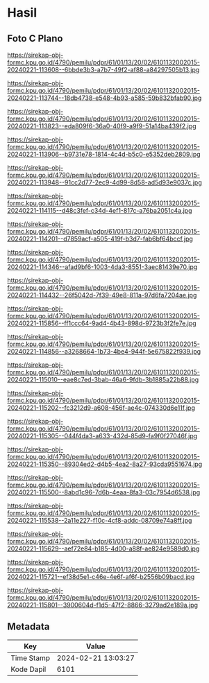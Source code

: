 # Hasil

## Foto C Plano

https://sirekap-obj-formc.kpu.go.id/4790/pemilu/pdpr/61/01/13/20/02/6101132002015-20240221-113608--6bbde3b3-a7b7-49f2-af88-a84297505b13.jpg

https://sirekap-obj-formc.kpu.go.id/4790/pemilu/pdpr/61/01/13/20/02/6101132002015-20240221-113744--18db4738-e548-4b93-a585-59b832bfab90.jpg

https://sirekap-obj-formc.kpu.go.id/4790/pemilu/pdpr/61/01/13/20/02/6101132002015-20240221-113823--eda809f6-36a0-40f9-a9f9-51a14ba439f2.jpg

https://sirekap-obj-formc.kpu.go.id/4790/pemilu/pdpr/61/01/13/20/02/6101132002015-20240221-113906--b9731e78-1814-4c4d-b5c0-e5352deb2809.jpg

https://sirekap-obj-formc.kpu.go.id/4790/pemilu/pdpr/61/01/13/20/02/6101132002015-20240221-113948--91cc2d77-2ec9-4d99-8d58-ad5d93e9037c.jpg

https://sirekap-obj-formc.kpu.go.id/4790/pemilu/pdpr/61/01/13/20/02/6101132002015-20240221-114115--d48c3fef-c34d-4ef1-817c-a76ba2051c4a.jpg

https://sirekap-obj-formc.kpu.go.id/4790/pemilu/pdpr/61/01/13/20/02/6101132002015-20240221-114201--d7859acf-a505-419f-b3d7-fab6bf64bccf.jpg

https://sirekap-obj-formc.kpu.go.id/4790/pemilu/pdpr/61/01/13/20/02/6101132002015-20240221-114346--afad9bf6-1003-4da3-8551-3aec81439e70.jpg

https://sirekap-obj-formc.kpu.go.id/4790/pemilu/pdpr/61/01/13/20/02/6101132002015-20240221-114432--26f5042d-7f39-49e8-811a-97d6fa7204ae.jpg

https://sirekap-obj-formc.kpu.go.id/4790/pemilu/pdpr/61/01/13/20/02/6101132002015-20240221-115856--ff1ccc64-9ad4-4b43-898d-9723b3f2fe7e.jpg

https://sirekap-obj-formc.kpu.go.id/4790/pemilu/pdpr/61/01/13/20/02/6101132002015-20240221-114856--a3268664-1b73-4be4-944f-5e675822f939.jpg

https://sirekap-obj-formc.kpu.go.id/4790/pemilu/pdpr/61/01/13/20/02/6101132002015-20240221-115010--eae8c7ed-3bab-46a6-9fdb-3b1885a22b88.jpg

https://sirekap-obj-formc.kpu.go.id/4790/pemilu/pdpr/61/01/13/20/02/6101132002015-20240221-115202--fc3212d9-a608-456f-ae4c-074330d6e11f.jpg

https://sirekap-obj-formc.kpu.go.id/4790/pemilu/pdpr/61/01/13/20/02/6101132002015-20240221-115305--044f4da3-a633-432d-85d9-fa9f0f27046f.jpg

https://sirekap-obj-formc.kpu.go.id/4790/pemilu/pdpr/61/01/13/20/02/6101132002015-20240221-115350--89304ed2-d4b5-4ea2-8a27-93cda9551674.jpg

https://sirekap-obj-formc.kpu.go.id/4790/pemilu/pdpr/61/01/13/20/02/6101132002015-20240221-115500--8abd1c96-7d6b-4eaa-8fa3-03c7954d6538.jpg

https://sirekap-obj-formc.kpu.go.id/4790/pemilu/pdpr/61/01/13/20/02/6101132002015-20240221-115538--2a11e227-f10c-4cf8-addc-08709e74a8ff.jpg

https://sirekap-obj-formc.kpu.go.id/4790/pemilu/pdpr/61/01/13/20/02/6101132002015-20240221-115629--aef72e84-b185-4d00-a88f-ae824e9589d0.jpg

https://sirekap-obj-formc.kpu.go.id/4790/pemilu/pdpr/61/01/13/20/02/6101132002015-20240221-115721--ef38d5e1-c46e-4e6f-af6f-b2556b09bacd.jpg

https://sirekap-obj-formc.kpu.go.id/4790/pemilu/pdpr/61/01/13/20/02/6101132002015-20240221-115801--3900604d-f1d5-47f2-8866-3279ad2e189a.jpg


## Metadata

| Key        | Value               |
| ---------- | ------------------- |
| Time Stamp | 2024-02-21 13:03:27 |
| Kode Dapil | 6101                |




